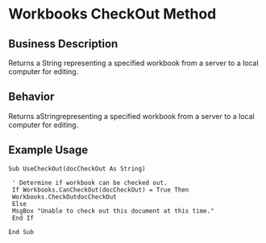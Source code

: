 # Workbooks CheckOut Method

## Business Description
Returns a String representing a specified workbook from a server to a local computer for editing.

## Behavior
Returns aStringrepresenting a specified workbook from a server to a local computer for editing.

## Example Usage
```vba
Sub UseCheckOut(docCheckOut As String) 
 
 ' Determine if workbook can be checked out. 
 If Workbooks.CanCheckOut(docCheckOut) = True Then 
 Workbooks.CheckOutdocCheckOut 
 Else 
 MsgBox "Unable to check out this document at this time." 
 End If 
 
End Sub
```